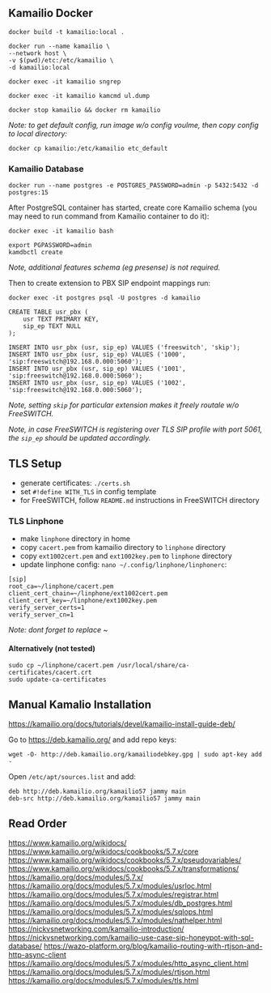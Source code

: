 ## Kamailio Docker

```
docker build -t kamailio:local .

docker run --name kamailio \
--network host \
-v $(pwd)/etc:/etc/kamailio \
-d kamailio:local

docker exec -it kamailio sngrep

docker exec -it kamailio kamcmd ul.dump

docker stop kamailio && docker rm kamailio
```

_Note: to get default config, run image w/o config voulme, then copy config to local directory:_

```
docker cp kamailio:/etc/kamailio etc_default
```

### Kamailio Database

```
docker run --name postgres -e POSTGRES_PASSWORD=admin -p 5432:5432 -d postgres:15
```

After PostgreSQL container has started, create core Kamailio schema (you may need to run command from Kamailio container to do it):

```
docker exec -it kamailio bash

export PGPASSWORD=admin
kamdbctl create
```

_Note, additional features schema (eg presense) is not required._

Then to create extension to PBX SIP endpoint mappings run:

```
docker exec -it postgres psql -U postgres -d kamailio

CREATE TABLE usr_pbx (
    usr TEXT PRIMARY KEY,
    sip_ep TEXT NULL
);

INSERT INTO usr_pbx (usr, sip_ep) VALUES ('freeswitch', 'skip');
INSERT INTO usr_pbx (usr, sip_ep) VALUES ('1000', 'sip:freeswitch@192.168.0.000:5060');
INSERT INTO usr_pbx (usr, sip_ep) VALUES ('1001', 'sip:freeswitch@192.168.0.000:5060');
INSERT INTO usr_pbx (usr, sip_ep) VALUES ('1002', 'sip:freeswitch@192.168.0.000:5060');
```

_Note, setting `skip` for particular extension makes it freely routale w/o FreeSWITCH._

_Note, in case FreeSWITCH is registering over TLS SIP profile with port 5061, the `sip_ep` should be updated accordingly._

## TLS Setup

-   generate certificates: `./certs.sh`
-   set `#!define WITH_TLS` in config template
-   for FreeSWITCH, follow `README.md` instructions in FreeSWITCH directory

### TLS Linphone

-   make `linphone` directory in home
-   copy `cacert.pem` from kamailio directory to `linphone` directory
-   copy `ext1002cert.pem` and `ext1002key.pem` to `linphone` directory
-   update linphone config: `nano ~/.config/linphone/linphonerc`:

```
[sip]
root_ca=~/linphone/cacert.pem
client_cert_chain=~/linphone/ext1002cert.pem
client_cert_key=~/linphone/ext1002key.pem
verify_server_certs=1
verify_server_cn=1
```

_Note: dont forget to replace ~_

#### Alternatively (not tested)

```
sudo cp ~/linphone/cacert.pem /usr/local/share/ca-certificates/cacert.crt
sudo update-ca-certificates
```

## Manual Kamalio Installation

https://kamailio.org/docs/tutorials/devel/kamailio-install-guide-deb/

Go to https://deb.kamailio.org/ and add repo keys:

```
wget -O- http://deb.kamailio.org/kamailiodebkey.gpg | sudo apt-key add -
```

Open `/etc/apt/sources.list` and add:

```
deb http://deb.kamailio.org/kamailio57 jammy main
deb-src http://deb.kamailio.org/kamailio57 jammy main
```

## Read Order

https://www.kamailio.org/wikidocs/
https://www.kamailio.org/wikidocs/cookbooks/5.7.x/core
https://www.kamailio.org/wikidocs/cookbooks/5.7.x/pseudovariables/
https://www.kamailio.org/wikidocs/cookbooks/5.7.x/transformations/
https://kamailio.org/docs/modules/5.7.x/
https://kamailio.org/docs/modules/5.7.x/modules/usrloc.html
https://kamailio.org/docs/modules/5.7.x/modules/registrar.html
https://kamailio.org/docs/modules/5.7.x/modules/db_postgres.html
https://kamailio.org/docs/modules/5.7.x/modules/sqlops.html
https://kamailio.org/docs/modules/5.7.x/modules/nathelper.html
https://nickvsnetworking.com/kamailio-introduction/
https://nickvsnetworking.com/kamailio-use-case-sip-honeypot-with-sql-database/
https://wazo-platform.org/blog/kamailio-routing-with-rtjson-and-http-async-client
https://kamailio.org/docs/modules/5.7.x/modules/http_async_client.html
https://kamailio.org/docs/modules/5.7.x/modules/rtjson.html
https://kamailio.org/docs/modules/5.7.x/modules/tls.html
